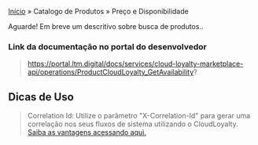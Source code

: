 [Início](/readme.md) &raquo; Catalogo de Produtos &raquo; Preço e Disponibilidade

Aguarde! Em breve um descritivo sobre busca de produtos..

### Link da documentação no portal do desenvolvedor

> https://portal.ltm.digital/docs/services/cloud-loyalty-marketplace-api/operations/ProductCloudLoyalty_GetAvailability?

## Dicas de Uso

> Correlation Id: Utilize o parâmetro "X-Correlation-Id" para gerar uma correlação nos seus fluxos de sistema utilizando o CloudLoyalty.
[Saiba as vantagens acessando aqui.](/tips/readme.md)